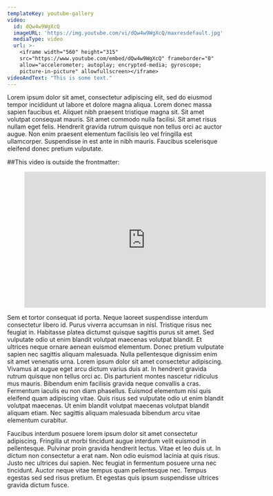```yaml
---
templateKey: youtube-gallery
video:
  id: dQw4w9WgXcQ
  imageURL: 'https://img.youtube.com/vi/dQw4w9WgXcQ/maxresdefault.jpg'
  mediaType: video
  url: >-
    <iframe width="560" height="315"        
    src="https://www.youtube.com/embed/dQw4w9WgXcQ" frameborder="0"        
    allow="accelerometer; autoplay; encrypted-media; gyroscope;        
    picture-in-picture" allowfullscreen></iframe>
videoAndText: "This is some text."
---
```

Lorem ipsum dolor sit amet, consectetur adipiscing elit, sed do eiusmod tempor incididunt ut labore et dolore magna aliqua. Lorem donec massa sapien faucibus et. Aliquet nibh praesent tristique magna sit. Sit amet volutpat consequat mauris. Sit amet commodo nulla facilisi. Sit amet risus nullam eget felis. Hendrerit gravida rutrum quisque non tellus orci ac auctor augue. Non enim praesent elementum facilisis leo vel fringilla est ullamcorper. Suspendisse in est ante in nibh mauris. Faucibus scelerisque eleifend donec pretium vulputate.

##This video is outside the frontmatter:

<figure className="video-container"><iframe height="315" width="560" src="https://www.youtube.com/embed/hEIg-ycc48s" frameborder="0" allowfullscreen="true"></iframe></figure>

Sem et tortor consequat id porta. Neque laoreet suspendisse interdum consectetur libero id. Purus viverra accumsan in nisl. Tristique risus nec feugiat in. Habitasse platea dictumst quisque sagittis purus sit amet. Sed vulputate odio ut enim blandit volutpat maecenas volutpat blandit. Et ultrices neque ornare aenean euismod elementum. Donec pretium vulputate sapien nec sagittis aliquam malesuada. Nulla pellentesque dignissim enim sit amet venenatis urna. Lorem ipsum dolor sit amet consectetur adipiscing. Vivamus at augue eget arcu dictum varius duis at. In hendrerit gravida rutrum quisque non tellus orci ac. Dis parturient montes nascetur ridiculus mus mauris. Bibendum enim facilisis gravida neque convallis a cras. Fermentum iaculis eu non diam phasellus. Euismod elementum nisi quis eleifend quam adipiscing vitae. Quis risus sed vulputate odio ut enim blandit volutpat maecenas. Ut enim blandit volutpat maecenas volutpat blandit aliquam etiam. Nec sagittis aliquam malesuada bibendum arcu vitae elementum curabitur.

Faucibus interdum posuere lorem ipsum dolor sit amet consectetur adipiscing. Fringilla ut morbi tincidunt augue interdum velit euismod in pellentesque. Pulvinar proin gravida hendrerit lectus. Vitae et leo duis ut. In dictum non consectetur a erat nam. Non odio euismod lacinia at quis risus. Justo nec ultrices dui sapien. Nec feugiat in fermentum posuere urna nec tincidunt. Auctor neque vitae tempus quam pellentesque nec. Tempus egestas sed sed risus pretium. Et egestas quis ipsum suspendisse ultrices gravida dictum fusce.

